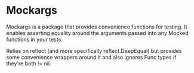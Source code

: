 # Mockargs

Mockargs is a package that provides convenience functions for testing.
It enables asserting equality around the arguments passed into any Mocked functions
in your tests.

Relies on reflect (and more specifically reflect.DeepEqual) but provides some convenience
wrappers around it and also ignores Func types if they're both != nil.
